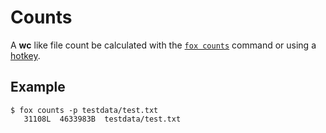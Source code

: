 # Counts
A **wc** like file count be calculated with the [`fox counts`](../../basics/usage/counts.md) command or using a [hotkey](../ui/keymap.md).

## Example
```console
$ fox counts -p testdata/test.txt
   31108L  4633983B  testdata/test.txt
```
